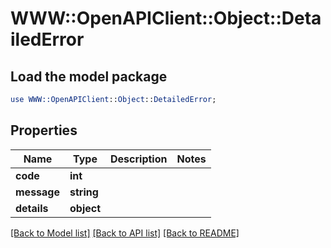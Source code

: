 # WWW::OpenAPIClient::Object::DetailedError

## Load the model package
```perl
use WWW::OpenAPIClient::Object::DetailedError;
```

## Properties
Name | Type | Description | Notes
------------ | ------------- | ------------- | -------------
**code** | **int** |  | 
**message** | **string** |  | 
**details** | **object** |  | 

[[Back to Model list]](../README.md#documentation-for-models) [[Back to API list]](../README.md#documentation-for-api-endpoints) [[Back to README]](../README.md)


